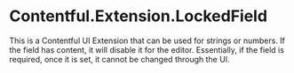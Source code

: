 # Contentful.Extension.LockedField
This is a Contentful UI Extension that can be used for strings or numbers.
If the field has content, it will disable it for the editor.
Essentially, if the field is required, once it is set, it cannot be changed through the UI.
